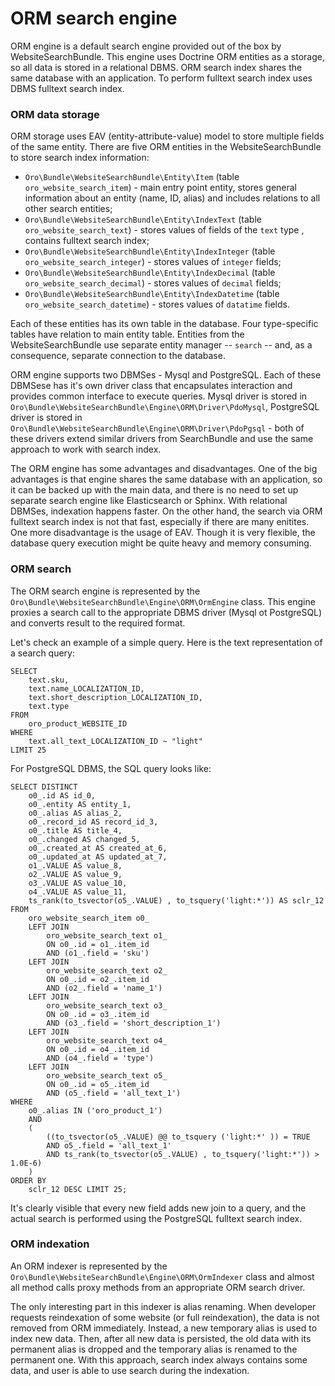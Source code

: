 ORM search engine
=================

ORM engine is a default search engine provided out of the box by WebsiteSearchBundle. This engine uses Doctrine ORM
entities as a storage, so all data is stored in a relational DBMS. ORM search index shares the same database
with an application. To perform fulltext search index uses DBMS fulltext search index.


### ORM data storage

ORM storage uses EAV (entity-attribute-value) model to store multiple fields of the same entity. There are five
ORM entities in the WebsiteSearchBundle to store search index information:

* `Oro\Bundle\WebsiteSearchBundle\Entity\Item` (table `oro_website_search_item`) - main entry point entity,
stores general information about an entity (name, ID, alias) and includes relations to all other search entities;
* `Oro\Bundle\WebsiteSearchBundle\Entity\IndexText` (table `oro_website_search_text`) - stores values of fields of the `text` type , contains fulltext search index;
* `Oro\Bundle\WebsiteSearchBundle\Entity\IndexInteger` (table `oro_website_search_integer`) - stores values of `integer` fields;
* `Oro\Bundle\WebsiteSearchBundle\Entity\IndexDecimal` (table `oro_website_search_decimal`) - stores values of `decimal` fields;
* `Oro\Bundle\WebsiteSearchBundle\Entity\IndexDatetime` (table `oro_website_search_datetime`) - stores values of `datatime` fields.

Each of these entities has its own table in the database. Four type-specific tables have relation to main entity
table. Entities from the WebsiteSearchBundle use separate entity manager -- `search` -- and, as a consequence, separate connection
to the database.

ORM engine supports two DBMSes - Mysql and PostgreSQL. Each of these DBMSese has it's own driver class that encapsulates
interaction and provides common interface to execute queries. Mysql driver is stored in
`Oro\Bundle\WebsiteSearchBundle\Engine\ORM\Driver\PdoMysql`, PostgreSQL driver is stored in
`Oro\Bundle\WebsiteSearchBundle\Engine\ORM\Driver\PdoPgsql` - both of these drivers extend similar drivers from
SearchBundle and use the same approach to work with search index.

The ORM engine has some advantages and disadvantages. One of the big advantages is that engine shares the same database with
an application, so it can be backed up with the main data, and there is no need to set up separate search engine like
Elasticsearch or Sphinx. With relational DBMSes, indexation happens faster.
On the other hand, the search via ORM fulltext search index is not that fast, especially if there are many enitites.
One more disadvantage is the usage of EAV. Though it is very flexible, the database query execution might be quite
heavy and memory consuming.

### ORM search

The ORM search engine is represented by the `Oro\Bundle\WebsiteSearchBundle\Engine\ORM\OrmEngine` class. This engine 
proxies a search call to the appropriate DBMS driver (Mysql ot PostgreSQL) and converts result to the required format.

Let's check an example of a simple query. Here is the text representation of a search query:

```
SELECT
    text.sku,
    text.name_LOCALIZATION_ID,
    text.short_description_LOCALIZATION_ID,
    text.type
FROM
    oro_product_WEBSITE_ID
WHERE
    text.all_text_LOCALIZATION_ID ~ "light"
LIMIT 25
```

For PostgreSQL DBMS, the SQL query looks like:

```
SELECT DISTINCT
    o0_.id AS id_0,
    o0_.entity AS entity_1,
    o0_.alias AS alias_2,
    o0_.record_id AS record_id_3,
    o0_.title AS title_4,
    o0_.changed AS changed_5,
    o0_.created_at AS created_at_6,
    o0_.updated_at AS updated_at_7,
    o1_.VALUE AS value_8,
    o2_.VALUE AS value_9,
    o3_.VALUE AS value_10,
    o4_.VALUE AS value_11,
    ts_rank(to_tsvector(o5_.VALUE) , to_tsquery('light:*')) AS sclr_12
FROM
    oro_website_search_item o0_
    LEFT JOIN
        oro_website_search_text o1_
        ON o0_.id = o1_.item_id
        AND (o1_.field = 'sku')
    LEFT JOIN
        oro_website_search_text o2_
        ON o0_.id = o2_.item_id
        AND (o2_.field = 'name_1')
    LEFT JOIN
        oro_website_search_text o3_
        ON o0_.id = o3_.item_id
        AND (o3_.field = 'short_description_1')
    LEFT JOIN
        oro_website_search_text o4_
        ON o0_.id = o4_.item_id
        AND (o4_.field = 'type')
    LEFT JOIN
        oro_website_search_text o5_
        ON o0_.id = o5_.item_id
        AND (o5_.field = 'all_text_1')
WHERE
    o0_.alias IN ('oro_product_1')
    AND
    (
        ((to_tsvector(o5_.VALUE) @@ to_tsquery ('light:*' )) = TRUE
        AND o5_.field = 'all_text_1'
        AND ts_rank(to_tsvector(o5_.VALUE) , to_tsquery('light:*')) > 1.0E-6)
    )
ORDER BY
    sclr_12 DESC LIMIT 25;
```

It's clearly visible that every new field adds new join to a query, and the actual search is performed using the
PostgreSQL fulltext search index.


### ORM indexation

An ORM indexer is represented by the `Oro\Bundle\WebsiteSearchBundle\Engine\ORM\OrmIndexer` class and
almost all method calls proxy methods from an appropriate ORM search driver.

The only interesting part in this indexer is alias renaming. When developer requests reindexation of some website
(or full reindexation), the data is not removed from ORM immediately. Instead, a new temporary alias is used to index new data.
Then, after all new data is persisted, the old data with its permanent alias is dropped and the temporary alias is renamed to the
permanent one. With this approach, search index always contains some data, and user is able to use search during the indexation.
